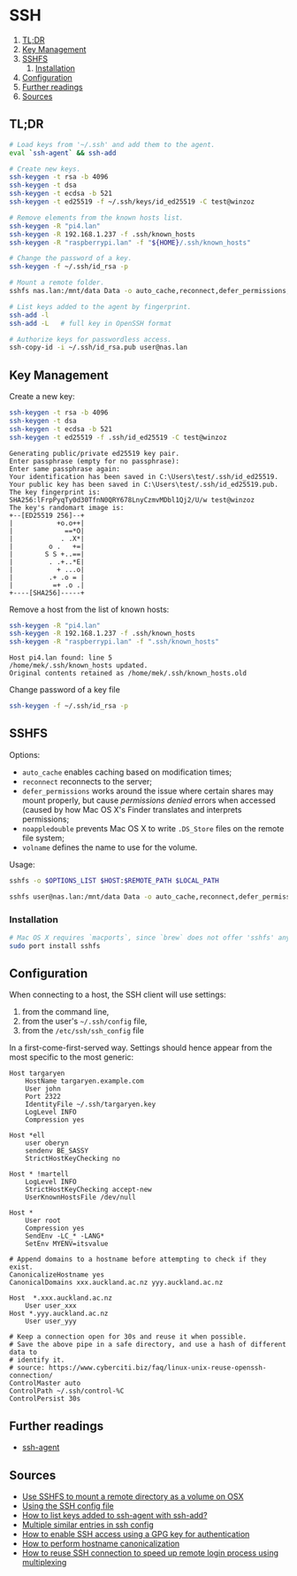 # SSH

1. [TL;DR](#tldr)
2. [Key Management](#key-management)
3. [SSHFS](#sshfs)
   1. [Installation](#installation)
4. [Configuration](#configuration)
5. [Further readings](#further-readings)
6. [Sources](#sources)

## TL;DR

```sh
# Load keys from '~/.ssh' and add them to the agent.
eval `ssh-agent` && ssh-add

# Create new keys.
ssh-keygen -t rsa -b 4096
ssh-keygen -t dsa
ssh-keygen -t ecdsa -b 521
ssh-keygen -t ed25519 -f ~/.ssh/keys/id_ed25519 -C test@winzoz

# Remove elements from the known hosts list.
ssh-keygen -R "pi4.lan"
ssh-keygen -R 192.168.1.237 -f .ssh/known_hosts
ssh-keygen -R "raspberrypi.lan" -f "${HOME}/.ssh/known_hosts"

# Change the password of a key.
ssh-keygen -f ~/.ssh/id_rsa -p

# Mount a remote folder.
sshfs nas.lan:/mnt/data Data -o auto_cache,reconnect,defer_permissions,noappledouble,volname=Data

# List keys added to the agent by fingerprint.
ssh-add -l
ssh-add -L   # full key in OpenSSH format

# Authorize keys for passwordless access.
ssh-copy-id -i ~/.ssh/id_rsa.pub user@nas.lan
```

## Key Management

Create a new key:

```sh
ssh-keygen -t rsa -b 4096
ssh-keygen -t dsa
ssh-keygen -t ecdsa -b 521
ssh-keygen -t ed25519 -f .ssh/id_ed25519 -C test@winzoz
```

```plaintext
Generating public/private ed25519 key pair.
Enter passphrase (empty for no passphrase):
Enter same passphrase again:
Your identification has been saved in C:\Users\test/.ssh/id_ed25519.
Your public key has been saved in C:\Users\test/.ssh/id_ed25519.pub.
The key fingerprint is:
SHA256:lFrpPyqTy0d30TfnN0QRY678LnyCzmvMDbl1Qj2/U/w test@winzoz
The key's randomart image is:
+--[ED25519 256]--+
|           +o.o++|
|             ==*O|
|            . .X*|
|         o .   +=|
|        S S +..==|
|         . .+..*E|
|           + ...o|
|         .+ .o = |
|          =+ .o .|
+----[SHA256]-----+
```

Remove a host from the list of known hosts:

```sh
ssh-keygen -R "pi4.lan"
ssh-keygen -R 192.168.1.237 -f .ssh/known_hosts
ssh-keygen -R "raspberrypi.lan" -f ".ssh/known_hosts"
```

```plaintext
Host pi4.lan found: line 5
/home/mek/.ssh/known_hosts updated.
Original contents retained as /home/mek/.ssh/known_hosts.old
```

Change password of a key file

```sh
ssh-keygen -f ~/.ssh/id_rsa -p
```

## SSHFS

Options:

- `auto_cache` enables caching based on modification times;
- `reconnect` reconnects to the server;
- `defer_permissions` works around the issue where certain shares may mount properly, but cause _permissions denied_ errors when accessed (caused by how Mac OS X's Finder translates and interprets permissions;
- `noappledouble` prevents Mac OS X to write `.DS_Store` files on the remote file system;
- `volname` defines the name to use for the volume.

Usage:

```sh
sshfs -o $OPTIONS_LIST $HOST:$REMOTE_PATH $LOCAL_PATH
```

```sh
sshfs user@nas.lan:/mnt/data Data -o auto_cache,reconnect,defer_permissions,noappledouble,volname=Data
```

### Installation

```sh
# Mac OS X requires `macports`, since `brew` does not offer 'sshfs' anymore
sudo port install sshfs
```

## Configuration

When connecting to a host, the SSH client will use settings:

1. from the command line,
1. from the user's `~/.ssh/config` file,
1. from the `/etc/ssh/ssh_config` file

In a first-come-first-served way. Settings should hence appear from the most specific to the most generic:

```ssh-config
Host targaryen
    HostName targaryen.example.com
    User john
    Port 2322
    IdentityFile ~/.ssh/targaryen.key
    LogLevel INFO
    Compression yes

Host *ell
    user oberyn
    sendenv BE_SASSY
    StrictHostKeyChecking no

Host * !martell
    LogLevel INFO
    StrictHostKeyChecking accept-new
    UserKnownHostsFile /dev/null

Host *
    User root
    Compression yes
    SendEnv -LC_* -LANG*
    SetEnv MYENV=itsvalue
```

```ssh-config
# Append domains to a hostname before attempting to check if they exist.
CanonicalizeHostname yes
CanonicalDomains xxx.auckland.ac.nz yyy.auckland.ac.nz

Host  *.xxx.auckland.ac.nz
    User user_xxx
Host *.yyy.auckland.ac.nz
    User user_yyy
```

```ssh-config
# Keep a connection open for 30s and reuse it when possible.
# Save the above pipe in a safe directory, and use a hash of different data to
# identify it.
# source: https://www.cyberciti.biz/faq/linux-unix-reuse-openssh-connection/
ControlMaster auto
ControlPath ~/.ssh/control-%C
ControlPersist 30s
```

## Further readings

- [ssh-agent]

## Sources

- [Use SSHFS to mount a remote directory as a volume on OSX]
- [Using the SSH config file]
- [How to list keys added to ssh-agent with ssh-add?]
- [Multiple similar entries in ssh config]
- [How to enable SSH access using a GPG key for authentication]
- [How to perform hostname canonicalization]
- [How to reuse SSH connection to speed up remote login process using multiplexing]

<!-- -->
[ssh-agent]: https://www.ssh.com/academy/ssh/agent

<!-- -->
[how to enable ssh access using a gpg key for authentication]: https://opensource.com/article/19/4/gpg-subkeys-ssh
[how to list keys added to ssh-agent with ssh-add?]: https://unix.stackexchange.com/questions/58969/how-to-list-keys-added-to-ssh-agent-with-ssh-add
[how to perform hostname canonicalization]: https://sleeplessbeastie.eu/2020/08/24/how-to-perform-hostname-canonicalization/
[how to reuse ssh connection to speed up remote login process using multiplexing]: https://www.cyberciti.biz/faq/linux-unix-reuse-openssh-connection/
[multiple similar entries in ssh config]: https://unix.stackexchange.com/questions/61655/multiple-similar-entries-in-ssh-config
[use sshfs to mount a remote directory as a volume on osx]: https://benohead.com/mac-os-x-use-sshfs-to-mount-a-remote-directory-as-a-volume/
[using the ssh config file]: https://linuxize.com/post/using-the-ssh-config-file/
